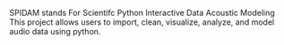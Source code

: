 SPIDAM stands For Scientifc Python Interactive Data Acoustic Modeling
This project allows users to import, clean, visualize, analyze, and model audio data using python.
